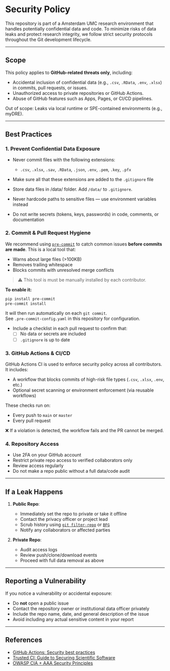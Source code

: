 # Security Policy

This repository is part of a Amsterdam UMC research environment that handles potentially confidential data and code. To minimize risks of data leaks and protect research integrity, we follow strict security protocols throughout the Git development lifecycle.

---

## Scope

This policy applies to **GitHub-related threats only**, including:

- Accidental inclusion of confidential data (e.g., `.csv`, `.RData`, `.env`, `.xlsx`) in commits, pull requests, or issues.
- Unauthorized access to private repositories or GitHub Actions.
- Abuse of GitHub features such as Apps, Pages, or CI/CD pipelines.

Out of scope: Leaks via local runtime or SPE-contained environments (e.g., myDRE).

---

## Best Practices

### 1. Prevent Confidential Data Exposure

- Never commit files with the following extensions:
  
  - `.csv`, `.xlsx`, `.sav`, `.RData`, `.json`, `.env`, `.pem`, `.key`, `.pfx`
  
- Make sure all that these extensions are added to the `.gitignore` file
- Store data files in /data/ folder. Add `/data/` to `.gitignore`.
- Never hardcode paths to sensitive files — use environment variables instead
- Do not write secrets (tokens, keys, passwords) in code, comments, or documentation

### 2. Commit & Pull Request Hygiene

We recommend using [`pre-commit`](https://pre-commit.com/) to catch common issues **before commits are made**. This is a local tool that:

- Warns about large files (>100KB)
- Removes trailing whitespace
- Blocks commits with unresolved merge conflicts

> ⚠️ This tool is must be manually installed by each contributor.

**To enable it:**
```bash
pip install pre-commit
pre-commit install
```

It will then run automatically on each `git commit`.  
See `.pre-commit-config.yaml` in this repository for configuration.

- Include a checklist in each pull request to confirm that:
  - [ ] No data or secrets are included
  - [ ] `.gitignore` is up to date

### 3. GitHub Actions & CI/CD

GitHub Actions CI is used to enforce security policy across all contributors. It includes:

- A workflow that blocks commits of high-risk file types (`.csv`, `.xlsx`, `.env`, etc.)
- Optional secret scanning or environment enforcement (via reusable workflows)

These checks run on:
- Every push to `main` or `master`
- Every pull request

❌ If a violation is detected, the workflow fails and the PR cannot be merged.

### 4. Repository Access

- Use 2FA on your GitHub account
- Restrict private repo access to verified collaborators only
- Review access regularly
- Do not make a repo public without a full data/code audit

---

## If a Leak Happens

1. **Public Repo**:
   - Immediately set the repo to private or take it offline
   - Contact the privacy officer or project lead
   - Scrub history using [`git filter-repo`](https://github.com/newren/git-filter-repo) or [`BFG`](https://rtyley.github.io/bfg-repo-cleaner/)
   - Notify any collaborators or affected parties

2. **Private Repo**:
   - Audit access logs
   - Review push/clone/download events
   - Proceed with full data removal as above

---

## Reporting a Vulnerability

If you notice a vulnerability or accidental exposure:

- Do **not** open a public issue
- Contact the repository owner or institutional data officer privately
- Include the repo name, date, and general description of the issue
- Avoid including any actual sensitive content in your report

---

## References

- [GitHub Actions: Security best practices](https://docs.github.com/en/actions/security-guides/security-hardening-for-github-actions)
- [Trusted CI: Guide to Securing Scientific Software](https://trustedci.org/guide)
- [OWASP CIA + AAA Security Principles](https://owasp.org/www-project-cornucopia/)